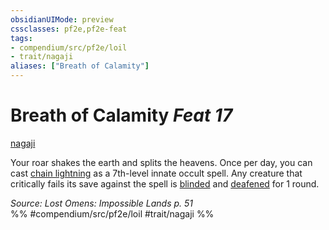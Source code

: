 ```yaml
---
obsidianUIMode: preview
cssclasses: pf2e,pf2e-feat
tags:
- compendium/src/pf2e/loil
- trait/nagaji
aliases: ["Breath of Calamity"]
---
```

# Breath of Calamity  *Feat 17*  
[nagaji](rules/traits/nagaji-loil.md "Nagaji Ancestry & Heritage Trait")  


Your roar shakes the earth and splits the heavens. Once per day, you can cast [chain lightning](compendium/spells/chain-lightning.md) as a 7th-level innate occult spell. Any creature that critically fails its save against the spell is [blinded](rules/conditions.md#Blinded) and [deafened](rules/conditions.md#Deafened) for 1 round.

*Source: Lost Omens: Impossible Lands p. 51*  
%% #compendium/src/pf2e/loil #trait/nagaji %%